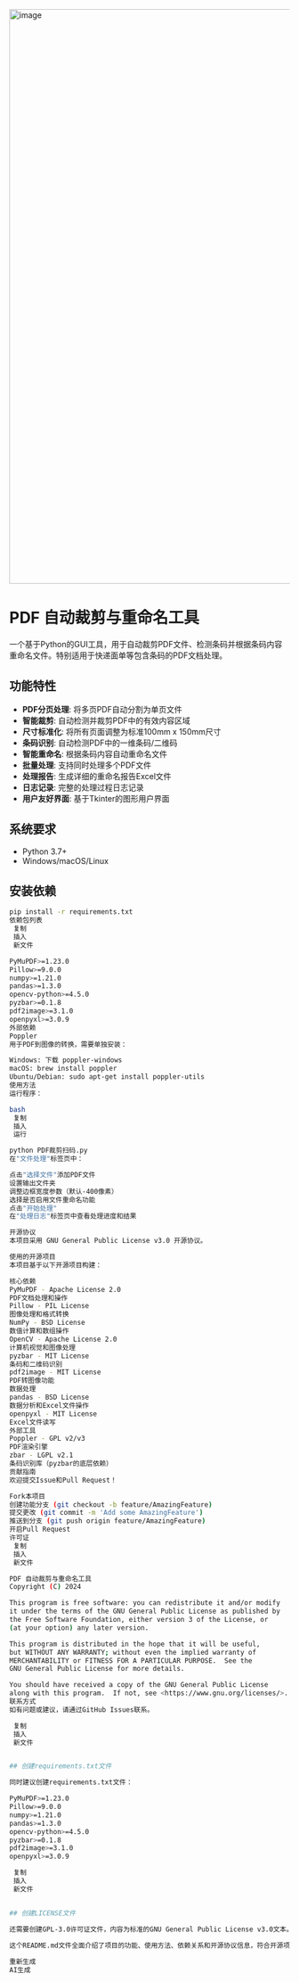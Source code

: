 <img width="1197" height="1031" alt="image" src="https://github.com/user-attachments/assets/5e672a42-2344-4544-b44f-221f8e3d3262" />


# PDF 自动裁剪与重命名工具

一个基于Python的GUI工具，用于自动裁剪PDF文件、检测条码并根据条码内容重命名文件。特别适用于快递面单等包含条码的PDF文档处理。

## 功能特性

- **PDF分页处理**: 将多页PDF自动分割为单页文件
- **智能裁剪**: 自动检测并裁剪PDF中的有效内容区域
- **尺寸标准化**: 将所有页面调整为标准100mm x 150mm尺寸
- **条码识别**: 自动检测PDF中的一维条码/二维码
- **智能重命名**: 根据条码内容自动重命名文件
- **批量处理**: 支持同时处理多个PDF文件
- **处理报告**: 生成详细的重命名报告Excel文件
- **日志记录**: 完整的处理过程日志记录
- **用户友好界面**: 基于Tkinter的图形用户界面

## 系统要求

- Python 3.7+
- Windows/macOS/Linux

## 安装依赖

```bash
pip install -r requirements.txt
依赖包列表
 复制
 插入
 新文件

PyMuPDF>=1.23.0
Pillow>=9.0.0
numpy>=1.21.0
pandas>=1.3.0
opencv-python>=4.5.0
pyzbar>=0.1.8
pdf2image>=3.1.0
openpyxl>=3.0.9
外部依赖
Poppler
用于PDF到图像的转换，需要单独安装：

Windows: 下载 poppler-windows
macOS: brew install poppler
Ubuntu/Debian: sudo apt-get install poppler-utils
使用方法
运行程序：

bash
 复制
 插入
 运行

python PDF裁剪扫码.py
在"文件处理"标签页中：

点击"选择文件"添加PDF文件
设置输出文件夹
调整边框宽度参数（默认-400像素）
选择是否启用文件重命名功能
点击"开始处理"
在"处理日志"标签页中查看处理进度和结果

开源协议
本项目采用 GNU General Public License v3.0 开源协议。

使用的开源项目
本项目基于以下开源项目构建：

核心依赖
PyMuPDF - Apache License 2.0
PDF文档处理和操作
Pillow - PIL License
图像处理和格式转换
NumPy - BSD License
数值计算和数组操作
OpenCV - Apache License 2.0
计算机视觉和图像处理
pyzbar - MIT License
条码和二维码识别
pdf2image - MIT License
PDF转图像功能
数据处理
pandas - BSD License
数据分析和Excel文件操作
openpyxl - MIT License
Excel文件读写
外部工具
Poppler - GPL v2/v3
PDF渲染引擎
zbar - LGPL v2.1
条码识别库（pyzbar的底层依赖）
贡献指南
欢迎提交Issue和Pull Request！

Fork本项目
创建功能分支 (git checkout -b feature/AmazingFeature)
提交更改 (git commit -m 'Add some AmazingFeature')
推送到分支 (git push origin feature/AmazingFeature)
开启Pull Request
许可证
 复制
 插入
 新文件

PDF 自动裁剪与重命名工具
Copyright (C) 2024

This program is free software: you can redistribute it and/or modify
it under the terms of the GNU General Public License as published by
the Free Software Foundation, either version 3 of the License, or
(at your option) any later version.

This program is distributed in the hope that it will be useful,
but WITHOUT ANY WARRANTY; without even the implied warranty of
MERCHANTABILITY or FITNESS FOR A PARTICULAR PURPOSE.  See the
GNU General Public License for more details.

You should have received a copy of the GNU General Public License
along with this program.  If not, see <https://www.gnu.org/licenses/>.
联系方式
如有问题或建议，请通过GitHub Issues联系。

 复制
 插入
 新文件


## 创建requirements.txt文件

同时建议创建requirements.txt文件：

PyMuPDF>=1.23.0
Pillow>=9.0.0
numpy>=1.21.0
pandas>=1.3.0
opencv-python>=4.5.0
pyzbar>=0.1.8
pdf2image>=3.1.0
openpyxl>=3.0.9

 复制
 插入
 新文件


## 创建LICENSE文件

还需要创建GPL-3.0许可证文件，内容为标准的GNU General Public License v3.0文本。

这个README.md文件全面介绍了项目的功能、使用方法、依赖关系和开源协议信息，符合开源项目的标准文档要求。文件中详细列出了所有使用的开源项目及其对应的开源协议，确保了开源项目的合规性。
 
重新生成
AI生成


